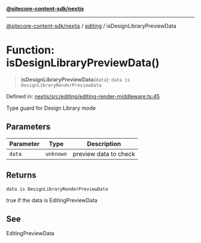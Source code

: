 [**@sitecore-content-sdk/nextjs**](../../README.md)

***

[@sitecore-content-sdk/nextjs](../../README.md) / [editing](../README.md) / isDesignLibraryPreviewData

# Function: isDesignLibraryPreviewData()

> **isDesignLibraryPreviewData**(`data`): `data is DesignLibraryRenderPreviewData`

Defined in: [nextjs/src/editing/editing-render-middleware.ts:45](https://github.com/Sitecore/content-sdk/blob/4103c5589d5589e11cd6164ccfd2c9755e694a65/packages/nextjs/src/editing/editing-render-middleware.ts#L45)

Type guard for Design Library mode

## Parameters

| Parameter | Type | Description |
| ------ | ------ | ------ |
| `data` | `unknown` | preview data to check |

## Returns

`data is DesignLibraryRenderPreviewData`

true if the data is EditingPreviewData

## See

EditingPreviewData
